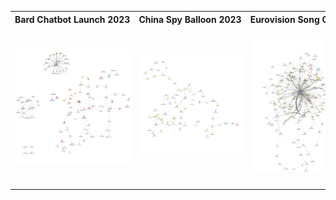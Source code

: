 <table>
  <tr>
    <th style="white-space: nowrap; width: 300px; text-align: center;">Bard Chatbot Launch 2023</th>
    <th style="white-space: nowrap; width: 300px; text-align: center;">China Spy Balloon 2023</th>
    <th style="white-space: nowrap; width: 300px; text-align: center;">Eurovision Song Contest 2023</th>
    <th style="white-space: nowrap; width: 300px; text-align: center;">Nurses Strike of 2023</th>
    <th style="white-space: nowrap; width: 300px; text-align: center;">Six Nations Rugby Tournament 2023</th>
  </tr>
  <tr>
    <td><img src="images/bard.png" width="900"></td>
    <td><img src="images/ChinaSpyBalloon.png" width="900"></td>
    <td><img src="images/Eurovision.png" width="900"></td>
    <td><img src="images/NursesStrike.png" width="900"></td>
    <td><img src="images/SixNations.png" width="900"></td>
  </tr>
</table>
